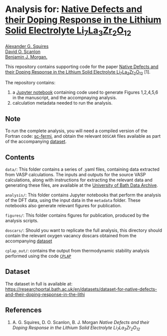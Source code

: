 #  Analysis for: [Native Defects and their Doping Response in the Lithium Solid Electrolyte Li<sub>7</sub>La<sub>3</sub>Zr<sub>2</sub>O<sub>12</sub>](https://pubs.acs.org/doi/abs/10.1021/acs.chemmater.9b04319)

[Alexander G. Squires](https://orcid.org/0000-0001-6967-3690)  
[David O. Scanlon](https://orcid.org/0000-0001-9174-8601)  
[Benjamin J. Morgan.](http://orcid.org/0000-0002-3056-8233)

This repository contains supporting code for the paper [Native Defects and their Doping Response in the Lithium Solid Electrolyte Li<sub>7</sub>La<sub>3</sub>Zr<sub>2</sub>O<sub>12</sub>](https://pubs.acs.org/doi/abs/10.1021/acs.chemmater.9b04319) [1].

The repository contains:
1. a [Jupyter notebook](sc_fermi_interface/defects_in_llzo.ipynb) containing code used to generate Figures 1,2,4,5,6 in the manuscript, and the accompnaying analysis.
2. calculation metadata needed to run the analysis.

## Note

To run the complete analysis, you will need a compiled version of the Fortran code: [sc-fermi](https://github.com/jbuckeridge/sc-fermi), and obtain the relevant `DOSCAR` files available as part of the accompanying [dataset](https://researchportal.bath.ac.uk/en/datasets/dataset-for-native-defects-and-their-doping-response-in-the-lithi).

## Contents

`data/`: This folder contains a series of .yaml files, containing data extracted from VASP calculations. The inputs and outputs for the source VASP calculations, along with instructions for extracting the relevant data and generating these files, are available at the [University of Bath Data Archive](https://researchportal.bath.ac.uk/en/datasets/dataset-for-native-defects-and-their-doping-response-in-the-lithi).

`analysis/`: This folder contains Jupyter notebooks that perform the analysis of the DFT data, using the input data in the `metadata` folder. These notebooks also generate relevant figures for publication.

`figures/`: This folder contains figures for publication, produced by the analysis scripts.

`doscars/`: Should you want to replicate the full analysis, this directory should contain the relevant oxygen vacancy doscars obtained from the accompanying [dataset](https://researchportal.bath.ac.uk/en/datasets/dataset-for-native-defects-and-their-doping-response-in-the-lithi)

`cplap_out/`: contains the output from thermodynamic stability analysis performed using the code [`CPLAP`](https://github.com/jbuckeridge/cplap)

## Dataset

The dataset in full is available at: https://researchportal.bath.ac.uk/en/datasets/dataset-for-native-defects-and-their-doping-response-in-the-lithi

## References

1. A. G. Squires, D. O. Scanlon, B. J. Morgan *Native Defects and their Doping Response in the Lithium Solid Electrolyte Li<sub>7</sub>La<sub>3</sub>Zr<sub>2</sub>O<sub>12</sub>*
